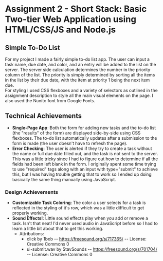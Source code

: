 Assignment 2 - Short Stack: Basic Two-tier Web Application using HTML/CSS/JS and Node.js  
===

## Simple To-Do List
For my project I made a fairly simple to-do list app. The user can input a task name, due date, and color, and an entry will be added to the list on the server.
The server side calculation determines the number in the priority column of the list. The priority is simply determined by sorting all the items in the list by their due date, with the item at priority 1 being the next item due.    
For styling I used CSS flexboxes and a variety of selectors as outlined in the assignment description to style all the main visual elements on the page. I also used the Nunito font from Google Fonts.

## Technical Achievements
- **Single-Page App**: Both the form for adding new tasks and the to-do list (the "results" of the form) are displayed side-by-side using CSS flexboxes. The to-do list automatically updates after a submission to the form is made (the user doesn't have to refresh the page).
- **Error Checking**: The user is alerted if they try to create a task without the name or full due date filled out, and the task is not sent to the server. This was a little tricky since I had to figure out how to determine if all the fields had been left blank in the form. I originally spent some time trying to use "required" tags along with an input with type="submit" to achieve this, but I was having trouble getting that to work so I ended up doing basically the same thing manually using JavaScript.

### Design Achievements
- **Customizable Task Coloring**: The color a user selects for a task is reflected in the styling of it's row, which was a little difficult to get properly working.
- **Sound Effects!**: Little sound effects play when you add or remove a task. Isn't that neat! I'd never used audio in JavaScript before so I had to learn a little bit about that to get this working.
    - Attributions: 
        - click by 1bob -- https://freesound.org/s/717365/ -- License: Creative Commons 0
        - ui-submit.wav by StavSounds -- https://freesound.org/s/701704/ -- License: Creative Commons 0

